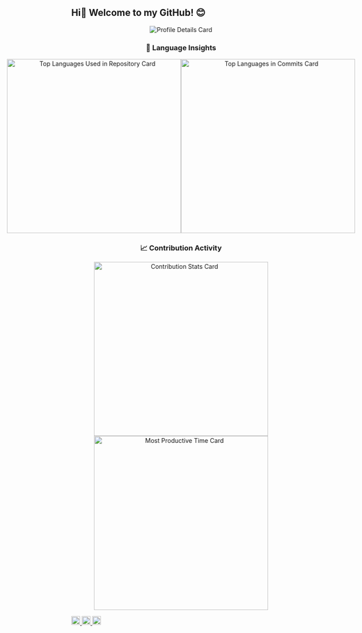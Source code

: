 ## Hi👋 Welcome to my GitHub! 😊

<div align="center">
  <img src="https://github-profile-summary-cards.vercel.app/api/cards/profile-details?username=anton-fuji&theme=nord_dark" alt="Profile Details Card" />
</div>

<div align="center">
  <h3>📌 Language Insights</h3>
  <div style="display: flex; justify-content: center;">
    <img src="https://github-profile-summary-cards.vercel.app/api/cards/repos-per-language?username=anton-fuji&theme=nord_dark" alt="Top Languages Used in Repository Card" width="400" />
    <img src="https://github-profile-summary-cards.vercel.app/api/cards/most-commit-language?username=anton-fuji&theme=nord_dark" alt="Top Languages in Commits Card" width="400" />
  </div>
</div>

<div align="center">
  <h3>📈 Contribution Activity</h3>
  <img src="https://github-profile-summary-cards.vercel.app/api/cards/stats?username=anton-fuji&theme=nord_dark" alt="Contribution Stats Card" width="400" />
  <img src="https://github-profile-summary-cards.vercel.app/api/cards/productive-time?username=anton-fuji&theme=nord_dark" alt="Most Productive Time Card" width="400" />
</div>

<p align="left">
  <a href="https://github.com/anton-fuji">
    <img height="20" src="https://komarev.com/ghpvc/?username=anton-fuji" />
  </a>
  <!-- <a href="https://github.com/anton-fuji">
    <img height="20" src="https://img.shields.io/github/followers/Keichan15?label=follow&logo=github&style=flat" />
  </a> -->
  <a href="http://qiita.com/fujifuji1414">
    <img height="20" src="https://qiita-badge.apiapi.app/s/fujifuji1414/posts.svg" />
  </a>
  <a href="http://qiita.com/fujifuji1414">
    <img height="20" src="https://qiita-badge.apiapi.app/s/fujifuji1414/contributions.svg" />
  </a>
</p>


